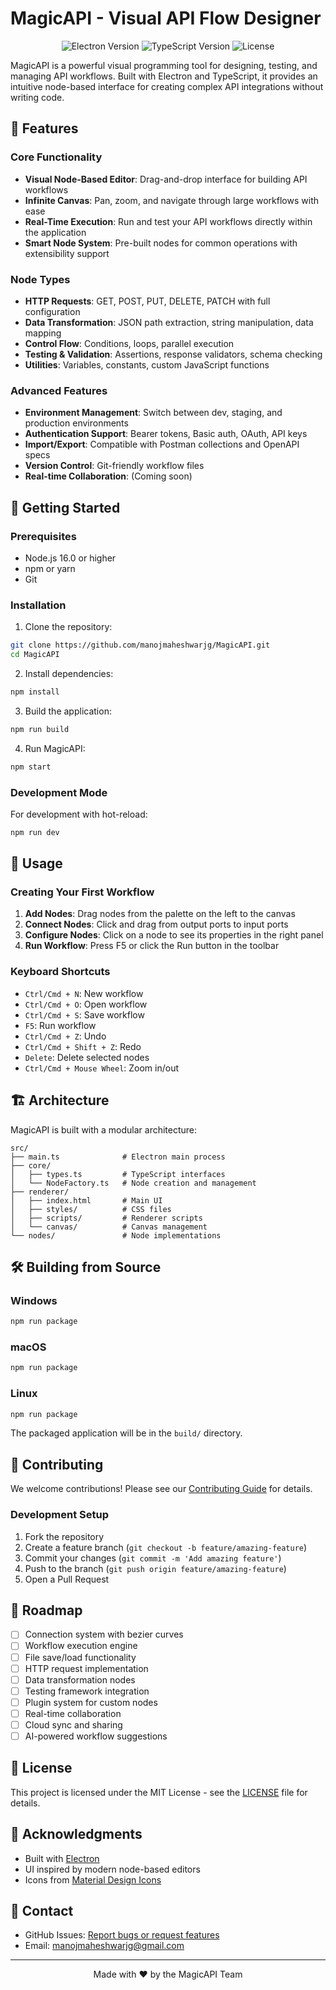 # MagicAPI - Visual API Flow Designer

<p align="center">
  <img src="https://img.shields.io/badge/electron-v28.0.0-blue.svg" alt="Electron Version">
  <img src="https://img.shields.io/badge/typescript-v5.3.0-blue.svg" alt="TypeScript Version">
  <img src="https://img.shields.io/badge/license-MIT-green.svg" alt="License">
</p>

MagicAPI is a powerful visual programming tool for designing, testing, and managing API workflows. Built with Electron and TypeScript, it provides an intuitive node-based interface for creating complex API integrations without writing code.

## 🌟 Features

### Core Functionality
- **Visual Node-Based Editor**: Drag-and-drop interface for building API workflows
- **Infinite Canvas**: Pan, zoom, and navigate through large workflows with ease
- **Real-Time Execution**: Run and test your API workflows directly within the application
- **Smart Node System**: Pre-built nodes for common operations with extensibility support

### Node Types
- **HTTP Requests**: GET, POST, PUT, DELETE, PATCH with full configuration
- **Data Transformation**: JSON path extraction, string manipulation, data mapping
- **Control Flow**: Conditions, loops, parallel execution
- **Testing & Validation**: Assertions, response validators, schema checking
- **Utilities**: Variables, constants, custom JavaScript functions

### Advanced Features
- **Environment Management**: Switch between dev, staging, and production environments
- **Authentication Support**: Bearer tokens, Basic auth, OAuth, API keys
- **Import/Export**: Compatible with Postman collections and OpenAPI specs
- **Version Control**: Git-friendly workflow files
- **Real-time Collaboration**: (Coming soon)

## 🚀 Getting Started

### Prerequisites
- Node.js 16.0 or higher
- npm or yarn
- Git

### Installation

1. Clone the repository:
```bash
git clone https://github.com/manojmaheshwarjg/MagicAPI.git
cd MagicAPI
```

2. Install dependencies:
```bash
npm install
```

3. Build the application:
```bash
npm run build
```

4. Run MagicAPI:
```bash
npm start
```

### Development Mode

For development with hot-reload:
```bash
npm run dev
```

## 📖 Usage

### Creating Your First Workflow

1. **Add Nodes**: Drag nodes from the palette on the left to the canvas
2. **Connect Nodes**: Click and drag from output ports to input ports
3. **Configure Nodes**: Click on a node to see its properties in the right panel
4. **Run Workflow**: Press F5 or click the Run button in the toolbar

### Keyboard Shortcuts

- `Ctrl/Cmd + N`: New workflow
- `Ctrl/Cmd + O`: Open workflow
- `Ctrl/Cmd + S`: Save workflow
- `F5`: Run workflow
- `Ctrl/Cmd + Z`: Undo
- `Ctrl/Cmd + Shift + Z`: Redo
- `Delete`: Delete selected nodes
- `Ctrl/Cmd + Mouse Wheel`: Zoom in/out

## 🏗️ Architecture

MagicAPI is built with a modular architecture:

```
src/
├── main.ts              # Electron main process
├── core/
│   ├── types.ts         # TypeScript interfaces
│   └── NodeFactory.ts   # Node creation and management
├── renderer/
│   ├── index.html       # Main UI
│   ├── styles/          # CSS files
│   ├── scripts/         # Renderer scripts
│   └── canvas/          # Canvas management
└── nodes/               # Node implementations
```

## 🛠️ Building from Source

### Windows
```bash
npm run package
```

### macOS
```bash
npm run package
```

### Linux
```bash
npm run package
```

The packaged application will be in the `build/` directory.

## 🤝 Contributing

We welcome contributions! Please see our [Contributing Guide](CONTRIBUTING.md) for details.

### Development Setup

1. Fork the repository
2. Create a feature branch (`git checkout -b feature/amazing-feature`)
3. Commit your changes (`git commit -m 'Add amazing feature'`)
4. Push to the branch (`git push origin feature/amazing-feature`)
5. Open a Pull Request

## 📝 Roadmap

- [ ] Connection system with bezier curves
- [ ] Workflow execution engine
- [ ] File save/load functionality
- [ ] HTTP request implementation
- [ ] Data transformation nodes
- [ ] Testing framework integration
- [ ] Plugin system for custom nodes
- [ ] Real-time collaboration
- [ ] Cloud sync and sharing
- [ ] AI-powered workflow suggestions

## 📄 License

This project is licensed under the MIT License - see the [LICENSE](LICENSE) file for details.

## 🙏 Acknowledgments

- Built with [Electron](https://www.electronjs.org/)
- UI inspired by modern node-based editors
- Icons from [Material Design Icons](https://materialdesignicons.com/)

## 📧 Contact

- GitHub Issues: [Report bugs or request features](https://github.com/manojmaheshwarjg/MagicAPI/issues)
- Email: manojmaheshwarjg@gmail.com

---

<p align="center">Made with ❤️ by the MagicAPI Team</p>
